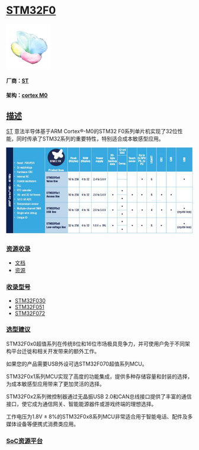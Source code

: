﻿# [STM32F0](https://github.com/sochub/STM32F0)
[![sites](SoC/SoC.png)](http://www.qitas.cn) 
#### 厂商：[ST](https://github.com/sochub/ST)
#### 架构：[cortex M0](https://github.com/sochub/CM0)

## [描述](https://github.com/sochub/STM32F0/wiki) 

[ST](https://github.com/sochub/ST) 意法半导体基于ARM Cortex®-M0的STM32 F0系列单片机实现了32位性能，同时传承了STM32系列的重要特性，特别适合成本敏感型应用。

[![sites](SoC/STM32F0.jpg)](https://www.st.com/zh/microcontrollers-microprocessors/stm32f0-series.html) 


### [资源收录](https://github.com/sochub/STM32F0)

* [文档](docs/)
* [资源](src/)

### [收录型号](https://github.com/sochub/STM32F0)

* [STM32F030](https://github.com/sochub/STM32F030)
* [STM32F051](https://github.com/sochub/STM32F051)
* [STM32F072](https://github.com/sochub/STM32F072)

### [选型建议](https://github.com/sochub/STM32F0)

STM32F0x0超值系列在传统8位和16位市场极具竞争力，并可使用户免于不同架构平台迁徙和相关开发带来的额外工作。

如果您的产品需要USB外设可选STM32F070超值系列MCU。

STM32F0x1系列MCU实现了高度的功能集成，提供多种存储容量和封装的选择，为成本敏感型应用带来了更加灵活的选择。

STM32F0x2系列微控制器通过无晶振USB 2.0和CAN总线接口提供了丰富的通信接口，使它成为通信网关、智能能源器件或游戏终端的理想选择。

工作电压为1.8V ± 8%的STM32F0x8系列MCU非常适合用于智能电话、配件及多媒体设备等便携式消费类应用。

###  [SoC资源平台](http://www.qitas.cn)
